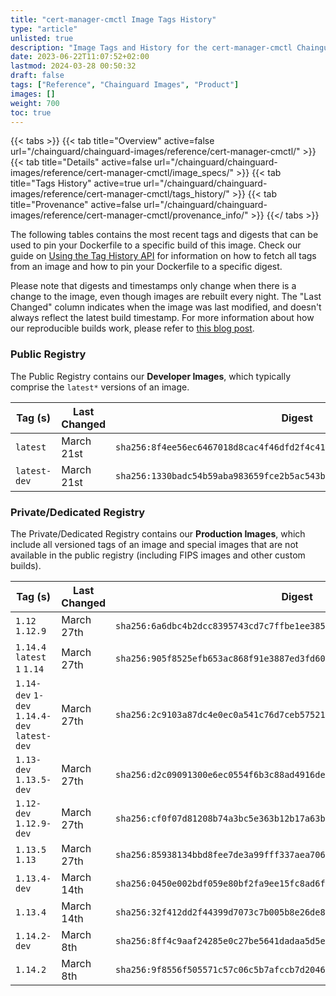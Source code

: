 ```yaml
---
title: "cert-manager-cmctl Image Tags History"
type: "article"
unlisted: true
description: "Image Tags and History for the cert-manager-cmctl Chainguard Image"
date: 2023-06-22T11:07:52+02:00
lastmod: 2024-03-28 00:50:32
draft: false
tags: ["Reference", "Chainguard Images", "Product"]
images: []
weight: 700
toc: true
---
```


{{< tabs >}}
{{< tab title="Overview" active=false url="/chainguard/chainguard-images/reference/cert-manager-cmctl/" >}}
{{< tab title="Details" active=false url="/chainguard/chainguard-images/reference/cert-manager-cmctl/image_specs/" >}}
{{< tab title="Tags History" active=true url="/chainguard/chainguard-images/reference/cert-manager-cmctl/tags_history/" >}}
{{< tab title="Provenance" active=false url="/chainguard/chainguard-images/reference/cert-manager-cmctl/provenance_info/" >}}
{{</ tabs >}}

The following tables contains the most recent tags and digests that can be used to pin your Dockerfile to a specific build of this image. Check our guide on [Using the Tag History API](/chainguard/chainguard-images/using-the-tag-history-api/) for information on how to fetch all tags from an image and how to pin your Dockerfile to a specific digest.

Please note that digests and timestamps only change when there is a change to the image, even though images are rebuilt every night. The "Last Changed" column indicates when the image was last modified, and doesn't always reflect the latest build timestamp. For more information about how our reproducible builds work, please refer to [this blog post](https://www.chainguard.dev/unchained/reproducing-chainguards-reproducible-image-builds).

### Public Registry
The Public Registry contains our **Developer Images**, which typically comprise the `latest*` versions of an image.

| Tag (s)       | Last Changed | Digest                                                                    |
|---------------|--------------|---------------------------------------------------------------------------|
|  `latest`     | March 21st   | `sha256:8f4ee56ec6467018d8cac4f46dfd2f4c4139e7130b2157fee1ee21d325600230` |
|  `latest-dev` | March 21st   | `sha256:1330badc54b59aba983659fce2b5ac543ba4323c2610719f1a64b2992f45ffd7` |


### Private/Dedicated Registry
The Private/Dedicated Registry contains our **Production Images**, which include all versioned tags of an image and special images that are not available in the public registry (including FIPS images and other custom builds).

| Tag (s)                                       | Last Changed | Digest                                                                    |
|-----------------------------------------------|--------------|---------------------------------------------------------------------------|
|  `1.12` `1.12.9`                              | March 27th   | `sha256:6a6dbc4b2dcc8395743cd7c7ffbe1ee38574be6d0b2b005fc3e922854d31a220` |
|  `1.14.4` `latest` `1` `1.14`                 | March 27th   | `sha256:905f8525efb653ac868f91e3887ed3fd60734ad2f874e4887bd4a0a3ba42b4b1` |
|  `1.14-dev` `1-dev` `1.14.4-dev` `latest-dev` | March 27th   | `sha256:2c9103a87dc4e0ec0a541c76d7ceb575214b0a35c726e725ef4c1c8ad31404e0` |
|  `1.13-dev` `1.13.5-dev`                      | March 27th   | `sha256:d2c09091300e6ec0554f6b3c88ad4916de4ca8f0a776eec7e6f2d25ab85df918` |
|  `1.12-dev` `1.12.9-dev`                      | March 27th   | `sha256:cf0f07d81208b74a3bc5e363b12b17a63bd7dfa84c20406b31cc9e17cd4e5c31` |
|  `1.13.5` `1.13`                              | March 27th   | `sha256:85938134bbd8fee7de3a99fff337aea7062b30bc27e1f21f66eb3fa89c4e1eec` |
|  `1.13.4-dev`                                 | March 14th   | `sha256:0450e002bdf059e80bf2fa9ee15fc8ad6f55426217738627043daca85797a894` |
|  `1.13.4`                                     | March 14th   | `sha256:32f412dd2f44399d7073c7b005b8e26de8b0955a1c93b7b23c273fef2754a882` |
|  `1.14.2-dev`                                 | March 8th    | `sha256:8ff4c9aaf24285e0c27be5641dadaa5d5edf29aaa68befd6c3cf2b1be46c94bb` |
|  `1.14.2`                                     | March 8th    | `sha256:9f8556f505571c57c06c5b7afccb7d20462cb1d296f7ea86964a54ff59a07203` |

